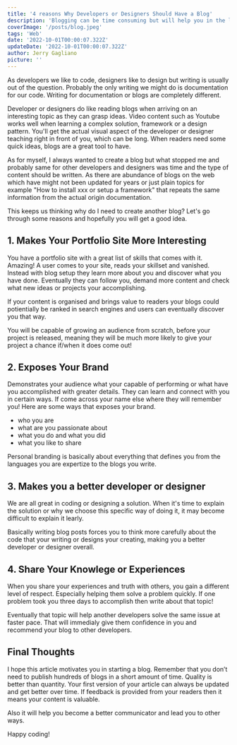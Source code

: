 ```yaml
---
title: '4 reasons Why Developers or Designers Should Have a Blog'
description: 'Blogging can be time consuming but will help you in the long run.'
coverImage: '/posts/blog.jpeg'
tags: 'Web'
date: '2022-10-01T00:00:07.322Z'
updateDate: '2022-10-01T00:00:07.322Z'
author: Jerry Gagliano
picture: ''
---
```


As developers we like to code, designers like to design but writing is usually out of the question. Probably the only writing we might do is documentation for our code. Writing for documentation or blogs are completely different.

Developer or designers do like reading blogs when arriving on an interesting topic as they can grasp ideas. Video content such as Youtube works well when learning a complex solution, framework or a design pattern. You'll get the actual visual aspect of the developer or designer teaching right in front of you, which can be long. When readers need some quick ideas, blogs are a great tool to have.

As for myself, I always wanted to create a blog but what stopped me and probably same for other developers and designers was time and the type of content should be written. As there are abundance of blogs on the web which have might not been updated for years or just plain topics for example "How to install xxx or setup a framework" that repeats the same information from the actual origin documentation. 

This keeps us thinking why do I need to create another blog? Let's go through some reasons and hopefully you will get a good idea.

## 1. Makes Your Portfolio Site More Interesting

You have a portfolio site with a great list of skills that comes with it. Amazing! A user comes to your site, reads your skillset and vanished. Instead with blog setup they learn more about you and discover what you have done. Eventually they can follow you, demand more content and check what new ideas or projects your accomplishing. 

If your content is organised and brings value to readers your blogs could potientially be ranked in search engines and users can eventually discover you that way.

You will be capable of growing an audience from scratch, before your project is released, meaning they will be much more likely to give your project a chance if/when it does come out!


## 2. Exposes Your Brand

Demonstrates your audience what your capable of performing or what have you accomplished with greater details. They can learn and connect with you in certain ways. If come across your name else where they will remember you! Here are some ways that exposes your brand.

 - who you are
 - what are you passionate about 
 - what you do and what you did
 - what you like to share

 Personal branding is basically about everything that defines you from the languages you are expertize to the blogs you write.

## 3. Makes you a better developer or designer

We are all great in coding or designing a solution. When it's time to explain the solution or why we choose this specific way of doing it, it may become difficult to explain it learly.

Basically writing blog posts forces you to think more carefully about the code that your writing or designs your creating, making you a better developer or designer overall.

## 4. Share Your Knowlege or Experiences

When you share your experiences and truth with others, you gain a different level of respect. Especially helping them solve a problem quickly. If one problem took you three days to accomplish then write about that topic!

Eventually that topic will help another developers solve the same issue at faster pace. That will immedialy give them confidence in you and recommend your blog to other developers.

## Final Thoughts

I hope this article motivates you in starting a blog. Remember that you don’t need to publish hundreds of blogs in a short amount of time. Quality is better than quantity. Your first version of your article can always be updated and get better over time. If feedback is provided from your readers then it means your content is valuable. 

Also it will help you become a better communicator and lead you to other ways.

Happy coding!

<!-- ```
var add2 = function(number) {
  return number + 2;
}
``` -->
